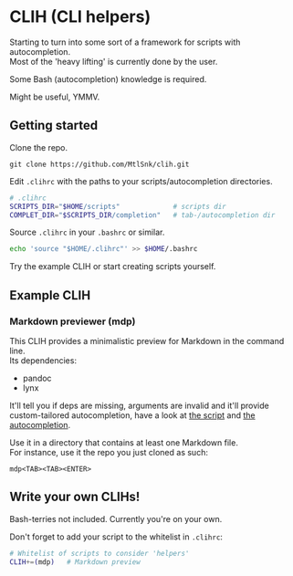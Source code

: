 # CLIH (CLI helpers)

Starting to turn into some sort of a framework for scripts with autocompletion.\
Most of the 'heavy lifting' is currently done by the user.

Some Bash (autocompletion) knowledge is required.

Might be useful, YMMV.

## Getting started

Clone the repo.

```
git clone https://github.com/MtlSnk/clih.git
```

Edit `.clihrc` with the paths to your scripts/autocompletion directories.

```bash
# .clihrc
SCRIPTS_DIR="$HOME/scripts"             # scripts dir
COMPLET_DIR="$SCRIPTS_DIR/completion"   # tab-/autocompletion dir
```

Source `.clihrc` in your `.bashrc` or similar.

```bash
echo 'source "$HOME/.clihrc"' >> $HOME/.bashrc
```

Try the example CLIH or start creating scripts yourself.

## Example CLIH

### Markdown previewer (mdp)

This CLIH provides a minimalistic preview for Markdown in the command line.\
Its dependencies:

- pandoc
- lynx

It'll tell you if deps are missing, arguments are invalid and it'll provide
custom-tailored autocompletion, have a look at [the script](scripts/mdp.sh) and
[the autocompletion](scripts/completion/mdp).

Use it in a directory that contains at least one Markdown file.\
For instance, use it the repo you just cloned as such:

```
mdp<TAB><TAB><ENTER>
```

## Write your own CLIHs!

Bash-terries not included. Currently you're on your own.

Don't forget to add your script to the whitelist in `.clihrc`:

```bash
# Whitelist of scripts to consider 'helpers'
CLIH+=(mdp)   # Markdown preview
```
